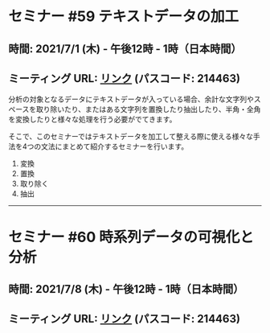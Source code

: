 # セミナー #59 テキストデータの加工

## 時間: 2021/7/1 (木) - 午後12時 - 1時（日本時間）

## ミーティング URL: [リンク](https://us02web.zoom.us/j/331585134?pwd=VGVyeXBRWjFMT2hESFdhSU45Z2d0dz09) (パスコード: 214463)

分析の対象となるデータにテキストデータが入っている場合、余計な文字列やスペースを取り除いたり、またはある文字列を置換したり抽出したり、半角・全角を変換したりと様々な処理を行う必要がでてきます。

そこで、このセミナーではテキストデータを加工して整える際に使える様々な手法を4つの文法にまとめて紹介するセミナーを行います。

1. 変換
2. 置換
3. 取り除く
4. 抽出

---

# セミナー #60 時系列データの可視化と分析

## 時間: 2021/7/8 (木) - 午後12時 - 1時（日本時間）

## ミーティング URL: [リンク](https://us02web.zoom.us/j/331585134?pwd=VGVyeXBRWjFMT2hESFdhSU45Z2d0dz09) (パスコード: 214463)
